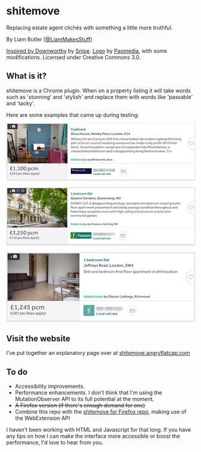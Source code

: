 # shitemove
Replacing estate agent clichés with something a little more truthful.

By Liam Butler (<a href="https://www.twitter.com/LiamMakesStuff/">@LiamMakesStuff)

Inspired by <a href="http://downworthy.snipe.net/">Downworthy</a> by <a href="https://twitter.com/snipeyhead">Snipe</a>. <a href="https://www.iconfinder.com/icons/299061/house_icon">Logo</a> by <a href="http://www.paomedia.com">Paomedia</a>, with some modifications. Licensed under Creative Commons 3.0.

## What is it?

shitemove is a Chrome plugin. When on a property listing it will take words such as 'stunning' and 'stylish' and replace them with words like 'passable' and 'tacky'.

Here are some examples that came up during testing:

![An estate agent listing with altered text. It says 'Cupboard. Winkworth art trying to shift part of an ex-council (meaning someone has made a tidy profit off of this) blog. Accommodation comprises of a separate fully fitted kitchen, a characterless bathroom and a disappointing living/bedroom area.'](/examples/example1.jpg?raw=true)

![An estate agent listing with altered text. It says '1 bedroom flat. SHORT LET. A disappointing and bog-standard one bedroom raised ground floor apartment presented in decidedly average condition throughout and featuring room with high ceiling and access to a lacklustre communal garden.'](/examples/example2.jpg?raw=true)

![An estate agent listing with altered text. It says '1 bedroom flat. Shit one bedroom first floor apartment in shit location'](/examples/example3.jpg?raw=true)

## Visit the website
I've put together an explanatory page over at <a href="http://shitemove.angryflatcap.com/">shitemove.angryflatcap.com</a>

## To do

<ul>
  <li>Accessibility improvements.</li>
  <li>Performance enhancements. I don't think that I'm using the MutationObserver API to its full potential at the moment.</li>
  <li><strike>A Firefox version (if there's enough demand for one)</strike></li>
  <li>Combine this repo with the <a href="https://github.com/liambutler/shitemove-firefox">shitemove for Firefox repo</a>, making use of the WebExtension API</li>	
</ul>

I haven't been working with HTML and Javascript for that long. If you have any tips on how I can make the interface more accessible or boost the performance, I'd love to hear from you.
